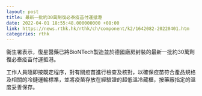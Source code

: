 ```yaml
---
layout: post
title: 最新一批約30萬劑復必泰疫苗付運抵港
date: 2022-04-01 18:55:48.000000000 +08:00
link: https://news.rthk.hk/rthk/ch/component/k2/1642082-20220401.htm
categories: rthk
---
```


衞生署表示，復星醫藥已將BioNTech製造並於德國廠房封裝的最新一批約30萬劑復必泰疫苗付運抵港。

工作人員隨即按既定程序，對有關疫苗進行檢查及核對，以確保疫苗符合產品規格及相關的冷鏈運輸標準，並將疫苗存放在經驗證的超低溫冷藏櫃，按藥廠指定的溫度妥善保存。
